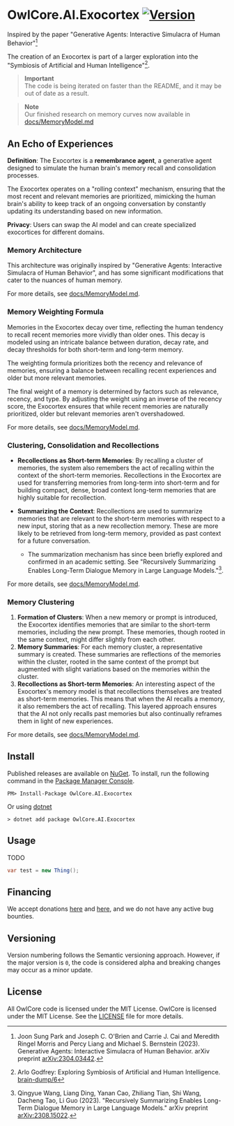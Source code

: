 # OwlCore.AI.Exocortex [![Version](https://img.shields.io/nuget/v/OwlCore.AI.Exocortex.svg)](https://www.nuget.org/packages/OwlCore.AI.Exocortex)

Inspired by the paper "Generative Agents: Interactive Simulacra of Human Behavior"[^1]

The creation of an Exocortex is part of a larger exploration into the "Symbiosis of Artificial and Human Intelligence"[^3].

> **Important**  
> The code is being iterated on faster than the README, and it may be out of date as a result.

> **Note**  
> Our finished research on memory curves now available in [docs/MemoryModel.md](https://github.com/Arlodotexe/OwlCore.AI.Exocortex/blob/main/docs/MemoryModel.md)

## **An Echo of Experiences**
**Definition**: The Exocortex is a **remembrance agent**, a generative agent designed to simulate the human brain's memory recall and consolidation processes.

The Exocortex operates on a "rolling context" mechanism, ensuring that the most recent and relevant memories are prioritized, mimicking the human brain's ability to keep track of an ongoing conversation by constantly updating its understanding based on new information.

**Privacy**: Users can swap the AI model and can create specialized exocortices for different domains.

### Memory Architecture
This architecture was originally inspired by "Generative Agents: Interactive Simulacra of Human Behavior", and has some significant modifications that cater to the nuances of human memory. 

For more details, see [docs/MemoryModel.md](https://github.com/Arlodotexe/OwlCore.AI.Exocortex/blob/main/docs/MemoryModel.md).

### Memory Weighting Formula

Memories in the Exocortex decay over time, reflecting the human tendency to recall recent memories more vividly than older ones. This decay is modeled using an intricate balance between duration, decay rate, and decay thresholds for both short-term and long-term memory.

The weighting formula prioritizes both the recency and relevance of memories, ensuring a balance between recalling recent experiences and older but more relevant memories.

The final weight of a memory is determined by factors such as relevance, recency, and type. By adjusting the weight using an inverse of the recency score, the Exocortex ensures that while recent memories are naturally prioritized, older but relevant memories aren't overshadowed.

For more details, see [docs/MemoryModel.md](https://github.com/Arlodotexe/OwlCore.AI.Exocortex/blob/main/docs/MemoryModel.md).

### Clustering, Consolidation and Recollections

- **Recollections as Short-term Memories**: By recalling a cluster of memories, the system also remembers the act of recalling within the context of the short-term memories. Recollections in the Exocortex are used for transferring memories from long-term into short-term and for building compact, dense, broad context long-term memories that are highly suitable for recollection.
  
- **Summarizing the Context**: Recollections are used to summarize memories that are relevant to the short-term memories with respect to a new input, storing that as a new recollection memory. These are more likely to be retrieved from long-term memory, provided as past context for a future conversation.
  - The summarization mechanism has since been briefly explored and confirmed in an academic setting. See "Recursively Summarizing Enables Long-Term Dialogue Memory in Large Language Models."[^4].

For more details, see [docs/MemoryModel.md](https://github.com/Arlodotexe/OwlCore.AI.Exocortex/blob/main/docs/MemoryModel.md).

### Memory Clustering

1. **Formation of Clusters**: When a new memory or prompt is introduced, the Exocortex identifies memories that are similar to the short-term memories, including the new prompt. These memories, though rooted in the same context, might differ slightly from each other.
2. **Memory Summaries**: For each memory cluster, a representative summary is created. These summaries are reflections of the memories within the cluster, rooted in the same context of the prompt but augmented with slight variations based on the memories within the cluster.
3. **Recollections as Short-term Memories**: An interesting aspect of the Exocortex's memory model is that recollections themselves are treated as short-term memories. This means that when the AI recalls a memory, it also remembers the act of recalling. This layered approach ensures that the AI not only recalls past memories but also continually reframes them in light of new experiences. 

For more details, see [docs/MemoryModel.md](https://github.com/Arlodotexe/OwlCore.AI.Exocortex/blob/main/docs/MemoryModel.md).

## Install

Published releases are available on [NuGet](https://www.nuget.org/packages/OwlCore.AI.Exocortex). To install, run the following command in the [Package Manager Console](https://docs.nuget.org/docs/start-here/using-the-package-manager-console).

    PM> Install-Package OwlCore.AI.Exocortex
    
Or using [dotnet](https://docs.microsoft.com/en-us/dotnet/core/tools/dotnet)

    > dotnet add package OwlCore.AI.Exocortex

## Usage
TODO

```cs
var test = new Thing();
```

## Financing

We accept donations [here](https://github.com/sponsors/Arlodotexe) and [here](https://www.patreon.com/arlodotexe), and we do not have any active bug bounties.

## Versioning

Version numbering follows the Semantic versioning approach. However, if the major version is `0`, the code is considered alpha and breaking changes may occur as a minor update.

## License

All OwlCore code is licensed under the MIT License. OwlCore is licensed under the MIT License. See the [LICENSE](./src/LICENSE.txt) file for more details.

[^1]: Joon Sung Park and Joseph C. O'Brien and Carrie J. Cai and Meredith Ringel Morris and Percy Liang and Michael S. Bernstein (2023). Generative Agents: Interactive Simulacra of Human Behavior. arXiv preprint [arXiv:2304.03442](https://arxiv.org/abs/2304.03442).
[^2]: Vaishnavi Himakunthala and Andy Ouyang and Daniel Rose and Ryan He and Alex Mei and Yujie Lu and Chinmay Sonar and Michael Saxon and William Yang Wang (2023). Let’s Think Frame by Frame: Evaluating Video Chain of Thought with
Video Infilling and Prediction. arXiv preprint [arXiv:2305.13903](https://arxiv.org/abs/2305.13903).
[^3]: Arlo Godfrey: Exploring Symbiosis of Artificial and Human Intelligence. [brain-dump/6](https://github.com/Arlodotexe/brain-dump/issues/6)
[^4]: Qingyue Wang, Liang Ding, Yanan Cao, Zhiliang Tian, Shi Wang, Dacheng Tao, Li Guo (2023). "Recursively Summarizing Enables Long-Term Dialogue Memory in Large Language Models." arXiv preprint [arXiv:2308.15022](https://arxiv.org/abs/2308.15022).


